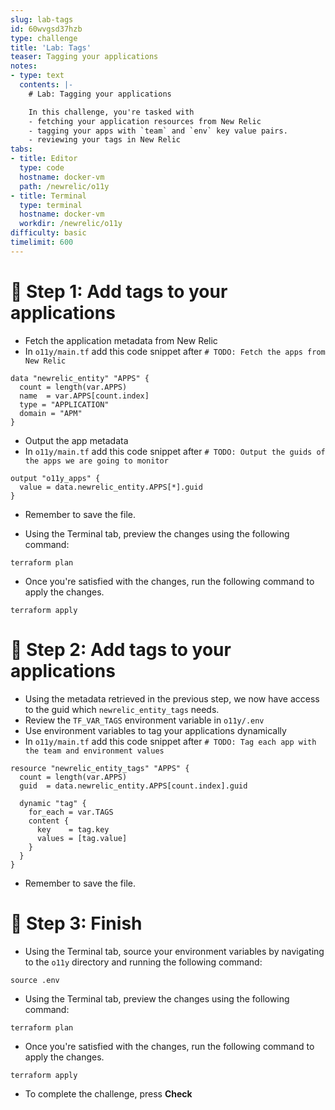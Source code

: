 ```yaml
---
slug: lab-tags
id: 60wvgsd37hzb
type: challenge
title: 'Lab: Tags'
teaser: Tagging your applications
notes:
- type: text
  contents: |-
    # Lab: Tagging your applications

    In this challenge, you're tasked with
    - fetching your application resources from New Relic
    - tagging your apps with `team` and `env` key value pairs.
    - reviewing your tags in New Relic
tabs:
- title: Editor
  type: code
  hostname: docker-vm
  path: /newrelic/o11y
- title: Terminal
  type: terminal
  hostname: docker-vm
  workdir: /newrelic/o11y
difficulty: basic
timelimit: 600
---
```

🧪 Step 1: Add tags to your applications
=======================

- Fetch the application metadata from New Relic
- In `o11y/main.tf` add this code snippet after `# TODO: Fetch the apps from New Relic`

```
data "newrelic_entity" "APPS" {
  count = length(var.APPS)
  name  = var.APPS[count.index]
  type = "APPLICATION"
  domain = "APM"
}
```

- Output the app metadata
- In `o11y/main.tf` add this code snippet after `# TODO: Output the guids of the apps we are going to monitor`

```
output "o11y_apps" {
  value = data.newrelic_entity.APPS[*].guid
}
```

- Remember to save the file.

- Using the Terminal tab, preview the changes using the following command:

```
terraform plan
```

- Once you're satisfied with the changes, run the following command to apply the changes.

```
terraform apply
```

🧪 Step 2: Add tags to your applications
=======================

- Using the metadata retrieved in the previous step, we now have access to the guid which `newrelic_entity_tags` needs.
- Review the `TF_VAR_TAGS` environment variable in `o11y/.env`
- Use environment variables to tag your applications dynamically
- In `o11y/main.tf` add this code snippet after `# TODO: Tag each app with the team and environment values`

```
resource "newrelic_entity_tags" "APPS" {
  count = length(var.APPS)
  guid  = data.newrelic_entity.APPS[count.index].guid

  dynamic "tag" {
    for_each = var.TAGS
    content {
      key    = tag.key
      values = [tag.value]
    }
  }
}
```

- Remember to save the file.

🏁 Step 3: Finish
=======================

- Using the Terminal tab, source your environment variables by navigating to the `o11y` directory and running the following command:

```
source .env
```

- Using the Terminal tab, preview the changes using the following command:

```
terraform plan
```

- Once you're satisfied with the changes, run the following command to apply the changes.

```
terraform apply
```

- To complete the challenge, press **Check**
